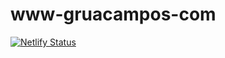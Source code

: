 # www-gruacampos-com
[![Netlify Status](https://api.netlify.com/api/v1/badges/e2f471e9-d9e2-4aac-9e9f-5690b4965ab5/deploy-status)](https://app.netlify.com/sites/www-gruacampos-com/deploys)
